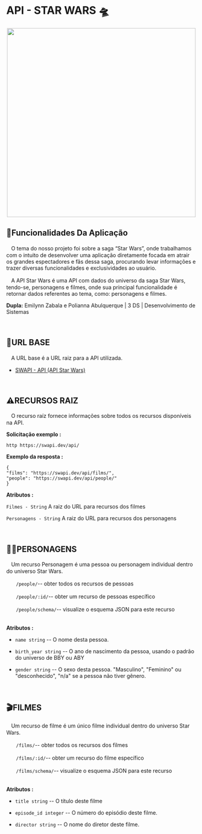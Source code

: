 <div> 
  <h1> API - STAR WARS 🛸</h1>
</div>



<div align="center">
  <img src = "https://rollingstone.uol.com.br/media/_versions/poster_classico_de_star_wars__uma_nova_esperanca_-_reproducao__lucasfilm_widelg.jpg" width="500px">
</div>

## 📰Funcionalidades Da Aplicação 
<div> 
<p>
ㅤO tema do nosso projeto foi sobre a saga “Star Wars”, onde trabalhamos com o
intuito de desenvolver uma aplicação diretamente focada em atrair os grandes espectadores
e fãs dessa saga, procurando levar informações e trazer diversas funcionalidades e
exclusividades ao usuário.
  
ㅤA API Star Wars é uma API com dados do universo da saga Star Wars, tendo-se,
personagens e filmes, onde sua principal funcionalidade é retornar dados referentes ao
tema, como: personagens e filmes.
</p>

<b>Dupla:</b> Emilynn Zabala e Polianna Abulquerque | 3 DS | Desenvolvimento de Sistemas 

</div>
<br>

## 🔗URL BASE
<div> 
<p>
ㅤA URL base é a URL raiz para a API utilizada.
</p>

- [SWAPI - API (API Star Wars)](https://swapi.dev/documentation#planets)

<br>


## ⚠️RECURSOS RAIZ
<div> 
<p>
ㅤO recurso raíz fornece informações sobre todos os recursos disponíveis na API.
</p>

<b>Solicitação exemplo :</b>

``` http https://swapi.dev/api/ ```

<b>Exemplo da resposta :</b>

```
{
"films": "https://swapi.dev/api/films/",
"people": "https://swapi.dev/api/people/"
}
```

<b> Atributos :</b>

```Filmes - String``` A raiz do URL para recursos dos filmes

```Personagens - String``` A raiz do URL para recursos dos personagens

<br>


## 🧝‍♀️PERSONAGENS 
<p>
ㅤUm recurso Personagem é uma pessoa ou personagem individual dentro do
universo Star Wars.
</p>

ㅤㅤ```/people/```-- obter todos os recursos de pessoas

ㅤㅤ```/people/:id/```-- obter um recurso de pessoas específico

ㅤㅤ```/people/schema/```-- visualize o esquema JSON para este recurso

<br>
<b> Atributos :</b>

- ```name string``` -- O nome desta pessoa.

- ```birth_year string``` -- O ano de nascimento da pessoa, usando o padrão do universo de
BBY ou ABY

- ```gender string``` -- O sexo desta pessoa. "Masculino", "Feminino" ou "desconhecido",
"n/a" se a pessoa não tiver gênero.

<br>


## 🎬FILMES
<p>
ㅤUm recurso de filme é um único filme individual dentro do
universo Star Wars.
</p>

ㅤㅤ```/films/```-- obter todos os recursos dos filmes

ㅤㅤ```/films/:id/```-- obter um recurso do filme específico

ㅤㅤ```/films/schema/```-- visualize o esquema JSON para este recurso

<br>
<b> Atributos :</b>

- ```title string``` -- O título deste filme

- ```episode_id integer``` -- O número do episódio deste filme.

- ```director string``` -- O nome do diretor deste filme.


